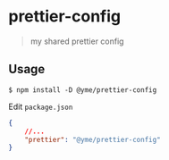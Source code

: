 # prettier-config

> my shared prettier config

## Usage

`$ npm install -D @yme/prettier-config`

Edit `package.json`

```json
{
    //...
    "prettier": "@yme/prettier-config"
}
```
